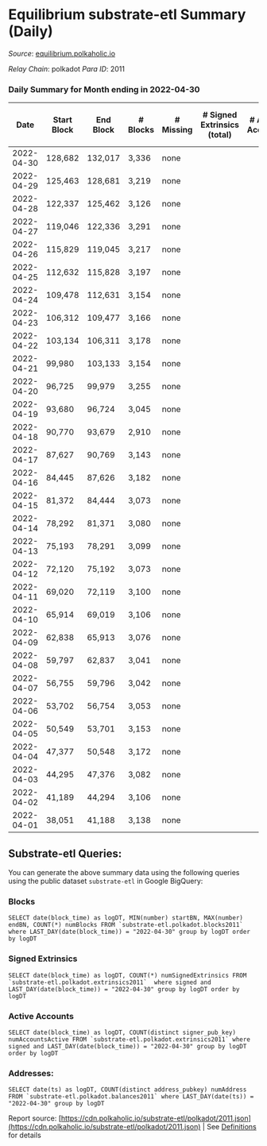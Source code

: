 # Equilibrium substrate-etl Summary (Daily)

_Source_: [equilibrium.polkaholic.io](https://equilibrium.polkaholic.io)

*Relay Chain*: polkadot
*Para ID*: 2011



### Daily Summary for Month ending in 2022-04-30


| Date | Start Block | End Block | # Blocks | # Missing | # Signed Extrinsics (total) | # Active Accounts | # Addresses with Balances | # Events | # Transfers | # XCM Transfers In | # XCM Transfers Out |
| ---- | ----------- | --------- | -------- | --------- | --------------------------- | ----------------- | ------------------------- | -------- | ----------- | ------------------ | ------------------- |
| 2022-04-30 | 128,682 | 132,017 | 3,336 | none  |  |  |  | 6,681 |   |   |   |
| 2022-04-29 | 125,463 | 128,681 | 3,219 | none  |  |  |  | 6,446 |   |   |   |
| 2022-04-28 | 122,337 | 125,462 | 3,126 | none  |  |  |  | 6,261 |   |   |   |
| 2022-04-27 | 119,046 | 122,336 | 3,291 | none  |  |  |  | 6,589 |   |   |   |
| 2022-04-26 | 115,829 | 119,045 | 3,217 | none  |  |  |  | 6,442 |   |   |   |
| 2022-04-25 | 112,632 | 115,828 | 3,197 | none  |  |  |  | 6,403 |   |   |   |
| 2022-04-24 | 109,478 | 112,631 | 3,154 | none  |  |  |  | 6,315 |   |   |   |
| 2022-04-23 | 106,312 | 109,477 | 3,166 | none  |  |  |  | 6,340 |   |   |   |
| 2022-04-22 | 103,134 | 106,311 | 3,178 | none  |  |  |  | 6,365 |   |   |   |
| 2022-04-21 | 99,980 | 103,133 | 3,154 | none  |  |  |  | 6,315 |   |   |   |
| 2022-04-20 | 96,725 | 99,979 | 3,255 | none  |  |  |  | 6,518 |   |   |   |
| 2022-04-19 | 93,680 | 96,724 | 3,045 | none  |  |  |  | 6,097 |   |   |   |
| 2022-04-18 | 90,770 | 93,679 | 2,910 | none  |  |  |  | 5,828 |   |   |   |
| 2022-04-17 | 87,627 | 90,769 | 3,143 | none  |  |  |  | 6,293 |   |   |   |
| 2022-04-16 | 84,445 | 87,626 | 3,182 | none  |  |  |  | 6,373 |   |   |   |
| 2022-04-15 | 81,372 | 84,444 | 3,073 | none  |  |  |  | 6,154 |   |   |   |
| 2022-04-14 | 78,292 | 81,371 | 3,080 | none  |  |  |  | 6,167 |   |   |   |
| 2022-04-13 | 75,193 | 78,291 | 3,099 | none  |  |  |  | 6,206 |   |   |   |
| 2022-04-12 | 72,120 | 75,192 | 3,073 | none  |  |  |  | 6,153 |   |   |   |
| 2022-04-11 | 69,020 | 72,119 | 3,100 | none  |  |  |  | 6,208 |   |   |   |
| 2022-04-10 | 65,914 | 69,019 | 3,106 | none  |  |  |  | 6,221 |   |   |   |
| 2022-04-09 | 62,838 | 65,913 | 3,076 | none  |  |  |  | 6,159 |   |   |   |
| 2022-04-08 | 59,797 | 62,837 | 3,041 | none  |  |  |  | 6,090 |   |   |   |
| 2022-04-07 | 56,755 | 59,796 | 3,042 | none  |  |  |  | 6,091 |   |   |   |
| 2022-04-06 | 53,702 | 56,754 | 3,053 | none  |  |  |  | 6,114 |   |   |   |
| 2022-04-05 | 50,549 | 53,701 | 3,153 | none  |  |  |  | 6,313 |   |   |   |
| 2022-04-04 | 47,377 | 50,548 | 3,172 | none  |  |  |  | 6,353 |   |   |   |
| 2022-04-03 | 44,295 | 47,376 | 3,082 | none  |  |  |  | 6,172 |   |   |   |
| 2022-04-02 | 41,189 | 44,294 | 3,106 | none  |  |  |  | 6,219 |   |   |   |
| 2022-04-01 | 38,051 | 41,188 | 3,138 | none  |  |  |  | 6,284 |   |   |   |

## Substrate-etl Queries:
You can generate the above summary data using the following queries using the public dataset `substrate-etl` in Google BigQuery:


### Blocks
```
SELECT date(block_time) as logDT, MIN(number) startBN, MAX(number) endBN, COUNT(*) numBlocks FROM `substrate-etl.polkadot.blocks2011`  where LAST_DAY(date(block_time)) = "2022-04-30" group by logDT order by logDT
```


### Signed Extrinsics
```
SELECT date(block_time) as logDT, COUNT(*) numSignedExtrinsics FROM `substrate-etl.polkadot.extrinsics2011`  where signed and LAST_DAY(date(block_time)) = "2022-04-30" group by logDT order by logDT
```


### Active Accounts
```
SELECT date(block_time) as logDT, COUNT(distinct signer_pub_key) numAccountsActive FROM `substrate-etl.polkadot.extrinsics2011` where signed and LAST_DAY(date(block_time)) = "2022-04-30" group by logDT order by logDT
```


### Addresses:
```
SELECT date(ts) as logDT, COUNT(distinct address_pubkey) numAddress FROM `substrate-etl.polkadot.balances2011` where LAST_DAY(date(ts)) = "2022-04-30" group by logDT
```



Report source: [https://cdn.polkaholic.io/substrate-etl/polkadot/2011.json](https://cdn.polkaholic.io/substrate-etl/polkadot/2011.json) | See [Definitions](/DEFINITIONS.md) for details
